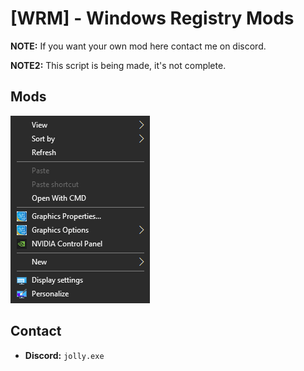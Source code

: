 # [WRM] - Windows Registry Mods
**NOTE:** If you want your own mod here contact me on discord.

**NOTE2:** This script is being made, it's not complete.
## Mods
![open-with-cmd screenshot](https://raw.githubusercontent.com/jolly-exe/wrm/cab8de22e4a19e874ee0f9a653799b469805ec48/data/images/open-with-cmd.png)
## Contact
- **Discord:** `jolly.exe`
